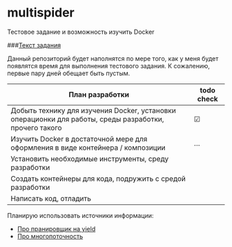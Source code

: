 # multispider
Тестовое задание и возможность изучить Docker


###[Текст задания](/docs/taskinfo.md) 

Данный репозиторий будет наполнятся по мере того, как у меня будет появлятся время для выполнения тестового задания. К сожалению, первые пару дней обещает быть пустым.

План разработки | todo check
--- | --- 
Добыть технику для изучения Docker, установки операционки для работы, среды разработки, прочего такого | &#9745;
Изучить Docker в достаточной мере для оформления в виде контейнера / композиции | &hellip;
Установить необходимые инструменты, среду разработки | 
Создать контейнеры для кода, подружить с средой разработки | 
Написать код, отладить | 

Планирую использовать источники информации: 
* [Про пранировщик на yield](https://habrahabr.ru/post/164173/)
* [Про многопоточность](https://habrahabr.ru/post/300952/)
